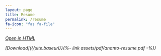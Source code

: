 ```yaml
---
layout: page
title: Resume
permalink: /resume
fa-icon: "fas fa-file"
---
```

<style>
    div#window-right {
    background: #ddd;
}
</style>

*[Open in HTML]({{site.baseurl}}/web-resume)*  

*[Download]({{site.baseurl}}{%- link assets/pdf/ananto-resume.pdf -%})*  

<br>
<object id="resume-pdf" data="{{site.baseurl}}{%- link assets/pdf/ananto-resume.pdf -%}" width="100%" height="650" type='application/pdf'/>  